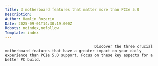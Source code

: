 ```yaml
---
Title: 3 motherboard features that matter more than PCIe 5.0
Description: 
Author: Hamlin Rozario
Date: 2025-09-01T14:30:19.000Z
Robots: noindex,nofollow
Template: index
---
```


                                            Discover the three crucial motherboard features that have a greater impact on your daily experience than PCIe 5.0 support. Focus on these key aspects for a better PC build.
                                        
